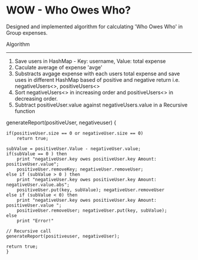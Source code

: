 WOW - Who Owes Who?
===

Designed and implemented algorithm for calculating 'Who Owes Who' in Group expenses.

Algorithm
_________

1. Save users in HashMap - Key: username, Value: total expense
2. Caculate average of expense 'avge'
3. Substracts avgage expense with each users total expense and save uses in different HashMap based of positive and negative return i.e. negativeUsers<>, positiveUsers<>
4. Sort negativeUsers<> in increasing order and positiveUsers<> in decreasing order.
5. Subtract positiveUser.value against negativeUsers.value in a Recursive function
	
generateReport(positiveUser, negativeuser) {
	
	if(positiveUser.size == 0 or negativeUser.size == 0)
		return true;

	subValue = positiveUser.Value - negativeUser.value;
	if(subValue == 0 ) then
		print "negativeUser.key owes positiveUser.key Amount: positiveUser.value";
		positiveUser.removeKey; negativeUser.removeUser;
	else if (subValue > 0 ) then
		print "negativeUser.key owes positiveUser.key Amount: negativeUser.value.abs";
		positiveUser.put(key, subValue); negativeUser.removeUser
	else if (subValue < 0) then
		print "negativeUser.key owes positiveUser.key Amount: positiveUser.value ";
		positiveUser.removeUser; negativeUser.put(key, subValue);
	else
		print "Error!"

	// Recursive call
	generateReport(positiveuser, negativeUser);

	return true;
	}    
